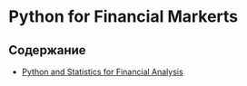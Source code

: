 # Python for Financial Markerts

## Содержание

- [Python and Statistics for Financial Analysis](ipynb/python_and_statistics_for_financial_analysis.ipynb)